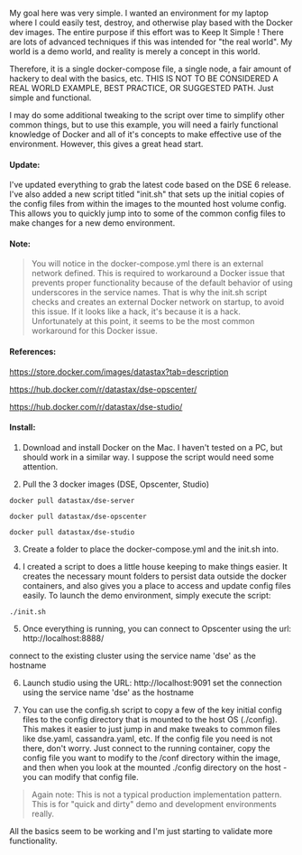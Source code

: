 My goal here was very simple.  I wanted an environment for my laptop where I could easily test, destroy, and otherwise play based with the Docker dev images.  The entire purpose if this effort was to Keep It Simple !  There are lots of advanced techniques if this was intended for "the real world".  My world is a demo world, and reality is merely a concept in this world.

Therefore, it is a single docker-compose file, a single node, a fair amount of hackery to deal with the basics, etc.  THIS IS NOT TO BE CONSIDERED A REAL WORLD EXAMPLE, BEST PRACTICE, OR SUGGESTED PATH.  Just simple and functional.

I may do some additional tweaking to the script over time to simplify other common things, but to use this example, you will need a fairly functional knowledge of Docker and all of it's concepts to make effective use of the environment.  However, this gives a great head start.


#### Update:
I've updated everything to grab the latest code based on the DSE 6 release.  I've also added a new script titled "init.sh" that sets up the initial copies of the config files from within the images to the mounted host volume config.  This allows you to quickly jump into to some of the common config files to make changes for a new demo environment.

#### Note:  

>You will notice in the docker-compose.yml there is an external network defined.  This is required to workaround a Docker issue that prevents proper functionality because of the default behavior of using underscores in the service names.  That is why the init.sh script checks and creates an external Docker network on startup, to avoid this issue.  If it looks like a hack, it's because it is a hack.  Unfortunately at this point, it seems to be the most common workaround for this Docker issue.

#### References:

https://store.docker.com/images/datastax?tab=description

https://hub.docker.com/r/datastax/dse-opscenter/

https://hub.docker.com/r/datastax/dse-studio/

#### Install:

1) Download and install Docker on the Mac.  I haven't tested on a PC, but should work in a similar way.  I suppose the script would need some attention.

2) Pull the 3 docker images (DSE, Opscenter, Studio)
```
docker pull datastax/dse-server

docker pull datastax/dse-opscenter

docker pull datastax/dse-studio

```
3) Create a folder to place the docker-compose.yml and the init.sh into.

4) I created a script to does a little house keeping to make things easier.  It creates the necessary mount folders to persist data outside the docker containers, and also gives you a place to access and update config files easily.  To launch the demo environment, simply execute the script:
```
./init.sh
```
5) Once everything is running, you can connect to Opscenter using the url:
	http://localhost:8888/

connect to the existing cluster using the service name 'dse' as the hostname

6) Launch studio using the URL:
	http://localhost:9091
set the connection using the service name 'dse' as the hostname

7) You can use the config.sh script to copy a few of the key initial config files to the config directory that is mounted to the host OS (./config).  This makes it easier to just jump in and make tweaks to common files like dse.yaml, cassandra.yaml, etc.  If the config file you need is not there, don't worry.  Just connect to the running container, copy the config file you want to modify to the /conf directory within the image, and then when you look at the mounted ./config directory on the host - you can modify that config file.

>Again note:  This is not a typical production implementation pattern.  This is for "quick and dirty" demo and development environments really.

All the basics seem to be working and I'm just starting to validate more functionality.  

